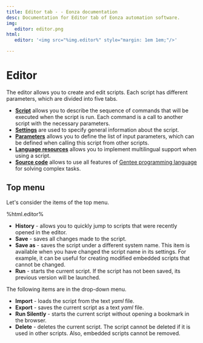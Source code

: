 ```yaml
---
title: Editor tab - - Eonza documentation
desc: Documentation for Editor tab of Eonza automation software.
img:
   editor: editor.png
html:
   editor: '<img src="%img.editor%" style="margin: 1em 1em;"/>'

---
```

# Editor

The editor allows you to create and edit scripts. Each script has different parameters, which are divided into five tabs.

* [**Script**](editor-script.html) allows you to describe the sequence of commands that will be executed when the script is run. Each command is a call to another script with the necessary parameters.
* [**Settings**](editor-settings.html) are used to specify general information about the script.
* [**Parameters**](editor-parameters.html) allows you to define the list of input parameters, which can be defined when calling this script from other scripts.
* [**Language resources**](editor-language-resources.html) allows you to implement multilingual support when using a script.
* [**Source code**](editor-source-code.html) allows to use all features of [Gentee programming language](https://github.com/gentee/gentee/) for solving complex tasks.

## Top menu

Let's consider the items of the top menu.

%html.editor%

* **History** - allows you to quickly jump to scripts that were recently opened in the editor.
* **Save** - saves all changes made to the script.
* **Save as** - saves the script under a different system name. This item is available when you have changed the script name in its settings. For example, it can be useful for creating modified embedded scripts that cannot be changed.
* **Run** - starts the current script. If the script has not been saved, its previous version will be launched.

The following items are in the drop-down menu.

* **Import** - loads the script from the text *yaml* file.
* **Export** - saves the current script as a text *yaml* file.
* **Run Silently** - starts the current script without opening a bookmark in the browser.
* **Delete** - deletes the current script. The script cannot be deleted if it is used in other scripts. Also, embedded scripts cannot be removed.
